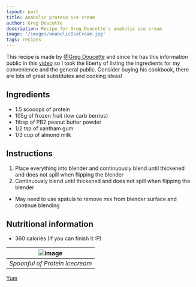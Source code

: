 ```yaml
---
layout: post
title: Anabolic protein ice cream
author: Greg Doucette
description: Recipe for Greg Doucette's anabolic ice cream
image: '/images/anabolicIceCream.jpg'
tags: recipes
---
```


This recipe is made by [@Greg Doucette](https://www.gregdoucette.com) and since he has this information public in this [video](https://www.youtube.com/watch?v=q-m_6M6nUd8) so I took the liberty of listing the ingredients for my convenience and the general public. Consider buying his cookbook, there are lots of great substitutes and cooking ideas!

## Ingredients

- 1.5 scooops of protein
- 105g of frozen fruit (low carb berries)
- 1tbsp of PB2 peanut butter powder
- 1/2 tsp of xantham gum
- 1/3 cup of almond milk

## Instructions

1. Place everything into blender and continuously blend until thickened and does not spill when flipping the blender
2. Continuously blend until thickened and does not spill when flipping the blender

- May need to use spatula to remove mix from blender surface and continue blending

## Nutritional information

- 360 calories (If you can finish it :P)

| ![image]({{site.baseurl}}/images/anabolicIceCream.jpg) |
| :----------------------------------------------------: |
|             _Spoonful of Protein Icecream_             |

<a href="https://www.yummly.com" class="YUMMLY-YUM-BUTTON">Yum</a>

<script src="https://www.yummly.com/js/widget.js?general"></script>
<script type="application/ld+json">
{
  "@context": "http://schema.org",
  "@type": "Recipe",
  "author": "Greg Doucette",
  "cookTime": "PT15M",
  "description": "Anabolic protein ice cream",
  "recipeIngredient": [
    "1.5 scooops of protein",
    "105g of frozen fruit (low carb berries)",
    "1tbsp of PB2 peanut butter powder",
    "1/2 tsp of xantham gum",
    "1/3 cup of almond milk"
  ],
  "name": "Anabolic protein ice cream",
  "nutrition": {
    "@type": "NutritionInformation",
    "calories": "360 calories",
  },
  "prepTime": "PT15M",
  "recipeInstructions": "Place everything into blender and continuously blend until thickened and does not spill when flipping the blender",
  "recipeYield": "1 serving"
}
</script>
